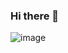 ### Hi there 👋

![image](https://user-images.githubusercontent.com/85201649/120414486-eb535e80-c30e-11eb-9719-543a50930af8.png)


<!--
**lesleyychan/lesleyychan** is a ✨ _special_ ✨ repository because its `README.md` (this file) appears on your GitHub profile.

Here are some ideas to get you started:

- 🔭 I’m currently working on ...
- 🌱 I’m currently learning ...
- 👯 I’m looking to collaborate on ...
- 🤔 I’m looking for help with ...
- 💬 Ask me about ...
- 📫 How to reach me: ...
- 😄 Pronouns: ...
- ⚡ Fun fact: ...
-->
